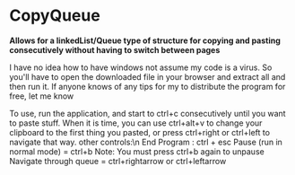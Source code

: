 # CopyQueue
<b>Allows for a linkedList/Queue type of structure for copying and pasting consecutively without having to switch between pages</b>

I have no idea how to have windows not assume my code is a virus. So you'll have to open the downloaded file in your browser and extract all and then run it. If anyone knows of any tips for my to distribute the program for free, let me know

To use, run the application, and start to ctrl+c consecutively until you want to paste stuff. When it is time, you can use ctrl+alt+v to change your clipboard to the first thing you pasted, or press ctrl+right or ctrl+left to navigate that way.
other controls:\n
End Program : ctrl + esc
Pause (run in normal mode) = ctrl+b    Note: You must press ctrl+b again to unpause
Navigate through queue = ctrl+rightarrow or ctrl+leftarrow
